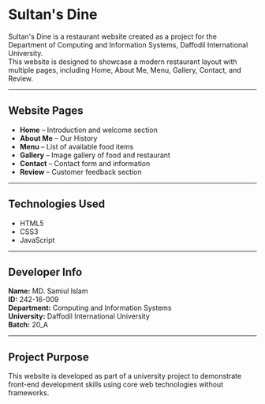 # Sultan's Dine

Sultan's Dine is a restaurant website created as a project for the Department of Computing and Information Systems, Daffodil International University.  
This website is designed to showcase a modern restaurant layout with multiple pages, including Home, About Me, Menu, Gallery, Contact, and Review.

---

## Website Pages

- **Home** – Introduction and welcome section  
- **About Me** – Our History  
- **Menu** – List of available food items  
- **Gallery** – Image gallery of food and restaurant  
- **Contact** – Contact form and information  
- **Review** – Customer feedback section

---

## Technologies Used

- HTML5  
- CSS3  
- JavaScript

---

## Developer Info

**Name:** MD. Samiul Islam  
**ID:** 242-16-009  
**Department:** Computing and Information Systems  
**University:** Daffodil International University  
**Batch:** 20_A

---


## Project Purpose

This website is developed as part of a university project to demonstrate front-end development skills using core web technologies without frameworks.

